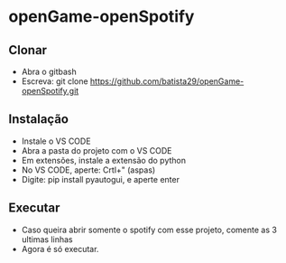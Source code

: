 # openGame-openSpotify

## Clonar
* Abra o gitbash
* Escreva: git clone https://github.com/batista29/openGame-openSpotify.git

## Instalação
* Instale o VS CODE
* Abra a pasta do projeto com o VS CODE
* Em extensões, instale a extensão do python
* No VS CODE, aperte: Crtl+" (aspas)
* Digite: pip install pyautogui, e aperte enter

## Executar
* Caso queira abrir somente o spotify com esse projeto, comente as 3 ultimas linhas
* Agora é só executar.
